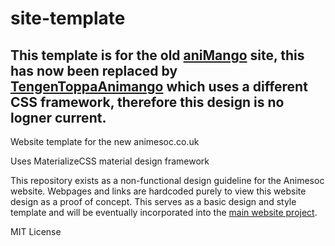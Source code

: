 # site-template

## This template is for the old [aniMango](https://github.com/WarwickAnimeSoc/aniMango) site, this has now been replaced by [TengenToppaAnimango](https://github.com/WarwickAnimeSoc/TengenToppaAnimango) which uses a different CSS framework, therefore this design is no logner current.

Website template for the new animesoc.co.uk

Uses MaterializeCSS material design framework

This repository exists as a non-functional design guideline for the Animesoc website. Webpages and links are hardcoded purely to view this website design as a proof of concept. This serves as a basic design and style template and will be eventually incorporated into the [main website project](https://github.com/WarwickAnimeSoc/aniMango).

MIT License
